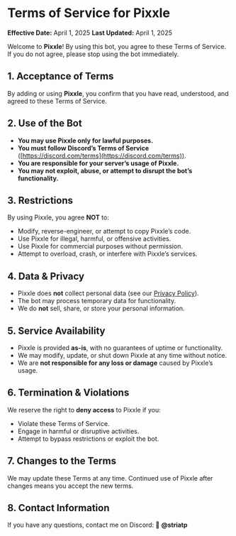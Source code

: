 # **Terms of Service for Pixxle**

**Effective Date:** April 1, 2025
**Last Updated:** April 1, 2025

Welcome to **Pixxle**! By using this bot, you agree to these Terms of Service. If you do not agree, please stop using the bot immediately.

## **1. Acceptance of Terms**
By adding or using **Pixxle**, you confirm that you have read, understood, and agreed to these Terms of Service.

## **2. Use of the Bot**
- **You may use Pixxle only for lawful purposes.**
- **You must follow Discord’s Terms of Service** ([https://discord.com/terms](https://discord.com/terms)).
- **You are responsible for your server’s usage of Pixxle.**
- **You may not exploit, abuse, or attempt to disrupt the bot’s functionality.**

## **3. Restrictions**
By using Pixxle, you agree **NOT** to:
- Modify, reverse-engineer, or attempt to copy Pixxle’s code.
- Use Pixxle for illegal, harmful, or offensive activities.
- Use Pixxle for commercial purposes without permission.
- Attempt to overload, crash, or interfere with Pixxle’s services.

## **4. Data & Privacy**
- Pixxle does **not** collect personal data (see our [Privacy Policy](#)).  
- The bot may process temporary data for functionality.
- We do **not** sell, share, or store your personal information.

## **5. Service Availability**
- Pixxle is provided **as-is**, with no guarantees of uptime or functionality.
- We may modify, update, or shut down Pixxle at any time without notice.
- We are **not responsible for any loss or damage** caused by Pixxle’s usage.

## **6. Termination & Violations**
We reserve the right to **deny access** to Pixxle if you:
- Violate these Terms of Service.
- Engage in harmful or disruptive activities.
- Attempt to bypass restrictions or exploit the bot.

## **7. Changes to the Terms**
We may update these Terms at any time. Continued use of Pixxle after changes means you accept the new terms.

## **8. Contact Information**
If you have any questions, contact me on Discord:
📧 **@striatp**